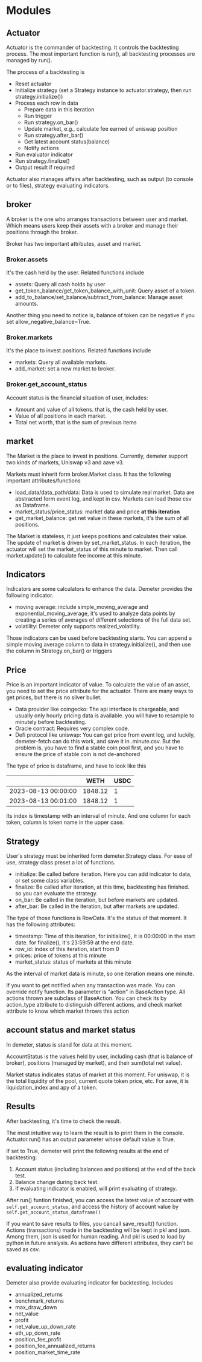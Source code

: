 # Modules

## Actuator

Actuator is the commander of backtesting. It controls the backtesting process. The most important function is run(), all
backtesting processes are managed by run().

The process of a backtesting is

* Reset actuator
* Initialize strategy (set a Strategy instance to actuator.strategy, then run strategy.initialize())
* Process each row in data
    * Prepare data in this iteration
    * Run trigger
    * Run strategy.on_bar()
    * Update market, e.g., calculate fee earned of uniswap position
    * Run strategy.after_bar()
    * Get latest account status(balance)
    * Notify actions
* Run evaluator indicator
* Run strategy.finalize()
* Output result if required

Actuator also manages affairs after backtesting, such as output (to console or to files), strategy evaluating
indicators.

## broker

A broker is the one who arranges transactions between user and market.
Which means users keep their assets with a broker and manage their positions through the broker.

Broker has two important attributes, asset and market.

### Broker.assets

It's the cash held by the user. Related functions include

* assets: Query all cash holds by user
* get_token_balance/get_token_balance_with_unit: Query asset of a token.
* add_to_balance/set_balance/subtract_from_balance: Manage asset amounts.

Another thing you need to notice is, balance of token can be negative if you set allow_negative_balance=True.

### Broker.markets

It's the place to invest positions. Related functions include

* markets: Query all available markets.
* add_market: set a new market to broker.

### Broker.get_account_status

Account status is the financial situation of user, includes:

* Amount and value of all tokens. that is, the cash held by user.
* Value of all positions in each market.
* Total net worth, that is the sum of previous items

## market

The Market is the place to invest in positions. Currently, demeter support two kinds of markets, Uniswap v3 and aave v3.

Markets must inherit form broker.Market class. It has the following important attributes/functions

* load_data/data_path/data: Data is used to simulate real market. Data are abstracted form event log, and kept in csv.
  Markets can load those csv as Dataframe.
* market_status/price_status: market data and price **at this iteration**
* get_market_balance: get net value in these markets, it's the sum of all positions.

The Market is stateless, it just keeps positions and calculates their value. The update of market is driven by
set_market_status. In each iteration, the actuator will set the market_status of this minute to market. Then call
market.update() to calculate fee income at this minute.

## Indicators

Indicators are some calculators to enhance the data. Demeter provides the following indicator.

* moving average: include simple_moving_average and exponential_moving_average, it's used to analyze data points by
  creating a series of averages of different selections of the full data set.
* volatility: Demeter only supports realized_volatility.

Those indicators can be used before backtesting starts. You can append a simple moving average column to data in
strategy.initialize(), and then use the column in Strategy.on_bar() or triggers

## Price

Price is an important indicator of value. To calculate the value of an asset, you need to set the price
attribute for the actuator. There are many ways to get prices, but there is no silver bullet.

* Data provider like coingecko: The api interface is chargeable, and usually only hourly pricing data is available. you
  will have to resample to minutely before backtesting.
* Oracle contract: Requires very complex code.
* Defi protocol like uniswap: You can get price from event log, and luckily, demeter-fetch can do this work, and save it
  in .minute.csv. But the problem is, you have to find a stable coin pool first, and you have to ensure the price of
  stable coin is not de-anchored

The type of price is dataframe, and have to look like this

|                     | WETH    | USDC |
|---------------------|---------|------|
| 2023-08-13 00:00:00 | 1848.12 | 1    |
| 2023-08-13 00:01:00 | 1848.12 | 1    |

Its index is timestamp with an interval of minute. And one column for each token, column is token name in the upper
case.

## Strategy

User's strategy must be inherited form demeter.Strategy class. For ease of use, strategy class preset a lot of
functions.

* initialize: Be called before iteration. Here you can add indicator to data, or set some class variables.
* finalize: Be called after iteration, at this time, backtesting has finished. so you can evaluate the strategy.
* on_bar: Be called in the iteration, but before markets are updated.
* after_bar: Be called in the iteration, but after markets are updated.

The type of those functions is RowData. It's the status of that moment. It has the following attributes:

* timestamp: Time of this iteration, for initialize(), it is 00:00:00 in the start date. for finalize(), it's 23:59:59
  at the end date.
* row_id: index of this iteration, start from 0
* prices: price of tokens at this minute
* market_status: status of markets at this minute

As the interval of market data is minute, so one iteration means one minute.

If you want to get notified when any transaction was made. You can override notify function. Its parameter is "action"
in BaseAction type. All actions thrown are subclass of BaseAction. You can check its by action_type
attribute to distinguish different actions, and check market attribute to know which market throws this action

## account status and market status

In demeter, status is stand for data at this moment.

AccountStatus is the values held by user, including cash (that is balance of broker), positions (managed by market), and
their sum(total net value).

Market status indicates status of market at this moment. For uniswap, it is the total liquidity of the pool, current
quote token price, etc. For aave, it is liquidation_index and apy of a token.

## Results

After backtesting, it's time to check the result.

The most intuitive way to learn the result is to print them in the console. Actuator.run() has an output parameter
whose default value is True.

If set to True, demeter will print the following results at the end of backtesting:

1. Account status (including balances and positions) at the end of the back test.
2. Balance change during back test.
3. If evaluating indicator is enabled, will print evaluating of strategy.

After run() funtion finished, you can access the latest value of account with ```self.get_account_status```, and access
the history of account value by ```self.get_account_status_dataframe()```

If you want to save results to files, you cancall save_result() function. Actions (transactions) made in the backtesting
will be kept in pkl and json. Among them, json is used for human reading. And pkl is used to load by python in future
analysis. As actions have different attributes, they can't be saved as csv.

## evaluating indicator

Demeter also provide evaluating indicator for backtesting. Includes 

* annualized_returns
* benchmark_returns
* max_draw_down
* net_value
* profit
* net_value_up_down_rate
* eth_up_down_rate
* position_fee_profit
* position_fee_annualized_returns
* position_market_time_rate